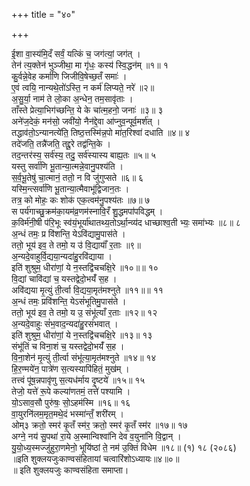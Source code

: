 +++
title = "४०"

+++

ई॒शा वा॒स्य॑मि॒दँ सर्वं॒ यत्किं च॒ जग॑त्यां॒ जग॑त् ।  
तेन॑ त्य॒क्तेन॑ भुञ्जीथा॒ मा गृ॑धः॒ कस्य॑ स्वि॒द्धन॑म् ॥१॥ १  
कु॒र्वन्ने॒वेह कर्मा॑णि जिजीवि॒षेच्छ॒तँ समाः॑ ।  
ए॒वं त्वयि॒ नान्यथे॒तो॑ऽस्ति॒ न कर्म॑ लिप्यते॒ नरे॑ ॥२॥  
अ॒सु॒र्या॒ नाम॑ ते लो॒का अ॒न्धेन॒ तम॒सावृ॑ताः ।  
ताँस्ते प्रेत्या॒भिग॑च्छन्ति॒ ये के चा॑त्म॒हनो॒ जनाः॑ ॥३॥ ३  
अने॑ज॒देकं॒ मन॑सो॒ जवी॑यो॒ नैन॑द्दे॒वा आ॑प्नुव॒न्पूर्व॒मर्श॑त् ।  
तद्धाव॑तो॒ऽन्यानत्ये॑ति॒ तिष्ठ॒त्तस्मि॑न्न॒पो मा॑त॒रिश्वा॑ दधाति ॥४॥ ४  
तदे॑जति॒ तन्नै॑जति॒ तद्दू॒रे तद्व॑न्ति॒के ।  
तद॒न्तर॑स्य॒ सर्व॑स्य॒ तदु॒ सर्व॑स्यास्य बाह्य॒तः ॥५॥ ५  
यस्तु सर्वा॑णि भू॒तान्या॒त्मन्ने॒वानु॒पश्य॑ति ।  
स॒र्व॒भू॒तेषु॑ चा॒त्मानं॒ ततो॒ न वि जु॑गुप्सते ॥६॥ ६  
यस्मि॒न्त्सर्वा॑णि भू॒तान्या॒त्मैवाभू॑द्विजान॒तः ।  
तत्र॒ को मोहः॒ कः शोक॑ एक॒त्वम॑नु॒पश्य॑तः ॥७॥ ७  
स पर्य॑गाच्छु॒क्रम॑का॒यम॑व्र॒णम॑स्नावि॒रँ शु॒द्धमपा॑पविद्धम् ।  
क॒विर्म॑नी॒षी प॑रि॒भूः स्व॑यं॒भूर्या॑थातथ्य॒तोऽर्था॒न्व्य॑द धाच्छाश्व॒ती भ्यः॒ समा॑भ्यः ॥८॥ ८  
अ॒न्धं तमः॒ प्र वि॑शन्ति॒ येऽवि॑द्यामु॒पास॑ते ।  
ततो॒ भूय॑ इव॒ ते तमो॒ य उ॑ वि॒द्यायाँ॑ र॒ताः ॥९॥  
अ॒न्यदे॒वाहुर्वि॒द्यया॒न्यदा॑हु॒रवि॑द्याया ।  
इति॑ शुश्रुम॒ धीरा॑णां॒ ये न॒स्तद्वि॑चचक्षि॒रे ॥१०॥॥ १०  
वि॒द्यां चावि॑द्यां च॒ यस्तद्वेदो॒भयँ॑ स॒ह ।  
अवि॑द्यया मृ॒त्युं ती॒र्त्वा वि॒द्यया॒मृत॑मश्नुते ॥११॥॥ ११  
अ॒न्धं तमः॒ प्रवि॑शन्ति॒ येऽसं॑भूतिमु॒पास॑ते ।  
ततो॒ भूय॑ इव॒ ते तमो॒ य उ॒ संभू॑त्याँ र॒ताः ॥१२॥ १२  
अ॒न्यदे॒वाहुः सं॑भ॒वाद॒न्यदा॑हु॒रसं॑भवात् ।  
इति॑ शुश्रुम॒ धीरा॑णां॒ ये न॒स्तद्वि॑चचक्षि॒रे ॥१३॥ १३  
संभू॑तिं च विना॒शं च॒ यस्तद्वेदो॒भयँ॑ स॒ह ।  
वि॒ना॒शेन॑ मृ॒त्युं ती॒र्त्वा संभू॑त्या॒मृत॑मश्नुते ॥१४॥ १४  
हि॒र॒ण्मये॑न॒ पात्रे॑ण स॒त्यस्यापि॑हितं॒ मुख॑म् ।  
तत्त्वं पू॑ष॒न्नपावृ॑णु स॒त्यध॑र्माय दृ॒ष्टये॑ ॥१५॥ १५  
तेजो॒ यत्ते॑ रू॒पे कल्या॑णतमं॒ तत्ते॑ पश्यामि ।  
यो॒ऽसाव॒सौ पुरु॑षः॒ सो॒ऽहम॑स्मि ॥१६॥ १६  
वा॒युरनि॑लम॒मृत॒मथे॒दं भस्मा॑न्तँ॒ शरी॑रम् ।  
ओम्३ क्रतो॒ स्मर॑ कृ॒तँ स्म॑र॒ क्रतो॒ स्मर॑ कृ॒तँ स्म॑र ॥१७॥ १७  
अग्ने॒ नय॑ सु॒पथा॑ रा॒ये अ॒स्मान्विश्वा॑नि देव व॒युना॑नि वि॒द्वान् ।  
यु॒यो॒ध्य॒स्मज्जु॑हुरा॒णमेनो॒ भूयि॑ष्ठां ते॒ नम॑ उ॒क्तिं विधेम ॥१८॥ (१) १८ (२०८६)  
॥इति शुक्लयजुःकाण्वसंहितायां चत्वारिंशोऽध्यायः॥४॥०॥  
॥ इति शुक्लयजुः काण्वसंहिता समाप्ता।